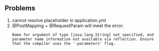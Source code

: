 ## Problems

1. cannot resolve placeholder in application.yml
2. @PostMapping + @RequestParam will meet the error:
   ```
   Name for argument of type [java.lang.String] not specified, and parameter name information not available via reflection. Ensure that the compiler uses the '-parameters' flag.
   ```